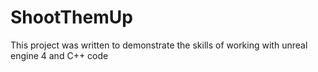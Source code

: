 # ShootThemUp
This project was written to demonstrate the skills of working with unreal engine 4 and C++ code

